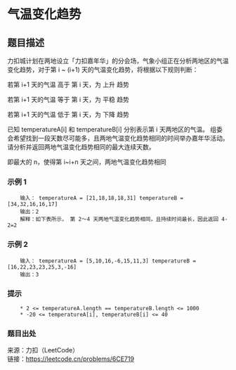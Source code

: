 # 气温变化趋势

## 题目描述

力扣城计划在两地设立「力扣嘉年华」的分会场，气象小组正在分析两地区的气温变化趋势，对于第 i ~ (i+1) 天的气温变化趋势，将根据以下规则判断：

若第 i+1 天的气温 高于 第 i 天，为 上升 趋势

若第 i+1 天的气温 等于 第 i 天，为 平稳 趋势

若第 i+1 天的气温 低于 第 i 天，为 下降 趋势

已知 temperatureA[i] 和 temperatureB[i] 分别表示第 i 天两地区的气温。 组委会希望找到一段天数尽可能多，且两地气温变化趋势相同的时间举办嘉年华活动。请分析并返回两地气温变化趋势相同的最大连续天数。

即最大的 n，使得第 i~i+n 天之间，两地气温变化趋势相同

### 示例 1

```text
    输入： temperatureA = [21,18,18,18,31] temperatureB = [34,32,16,16,17]
    输出：2
    解释：如下表所示， 第 2～4 天两地气温变化趋势相同，且持续时间最长，因此返回 4-2=2
```

### 示例 2

```text
    输入： temperatureA = [5,10,16,-6,15,11,3] temperatureB = [16,22,23,23,25,3,-16]
    输出：3
```

### 提示

```text
    * 2 <= temperatureA.length == temperatureB.length <= 1000
    * -20 <= temperatureA[i], temperatureB[i] <= 40
```

### 题目出处

来源：力扣（LeetCode）  
链接：<https://leetcode.cn/problems/6CE719>
